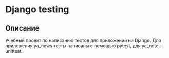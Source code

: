 # Django testing  

## Описание
Учебный проект по написанию тестов для приложений на Django.
Для приложения ya_news тесты написаны с помощью pytest, для ya_note -- unittest.

